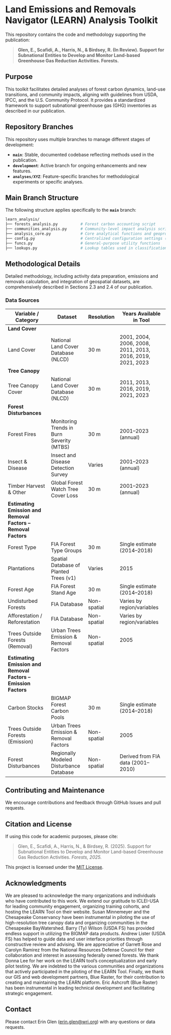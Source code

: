# Land Emissions and Removals Navigator (LEARN) Analysis Toolkit

This repository contains the code and methodology supporting the publication:

> **Glen, E., Scafidi, A., Harris, N., & Birdsey, R. (In Review). Support for Subnational Entities to Develop and Monitor Land-based Greenhouse Gas Reduction Activities. Forests.**

## Purpose

This toolkit facilitates detailed analyses of forest carbon dynamics, land-use transitions, and community impacts, aligning with guidelines from USDA, IPCC, and the U.S. Community Protocol. It provides a standardized framework to support subnational greenhouse gas (GHG) inventories as described in our publication.

## Repository Branches

This repository uses multiple branches to manage different stages of development:

* **`main`**: Stable, documented codebase reflecting methods used in the publication.
* **`development`**: Active branch for ongoing enhancements and new features.
* **`analyses/XYZ`**: Feature-specific branches for methodological experiments or specific analyses.

## Main Branch Structure

The following structure applies specifically to the **`main`** branch:

```bash
learn_analysis/
├── forests_analysis.py          # Forest carbon accounting script
├── communities_analysis.py      # Community-level impact analysis script
├── analysis_core.py             # Core analytical functions and geoprocessing logic
├── config.py                    # Centralized configuration settings (paths, constants)
├── funcs.py                     # General-purpose utility functions
├── lookups.py                   # Lookup tables used in classifications

```

## Methodological Details

Detailed methodology, including activity data preparation, emissions and removals calculation, and integration of geospatial datasets, are comprehensively described in Sections 2.3 and 2.4 of our publication.

### Data Sources

| **Variable / Category** | **Dataset** | **Resolution** | **Years Available in Tool** |
|-------------------------|-------------|----------------|-----------------------------|
| **Land Cover** | | | |
| Land Cover | National Land Cover Database (NLCD) | 30 m | 2001, 2004, 2006, 2008, 2011, 2013, 2016, 2019, 2021, 2023 |
| **Tree Canopy** | | | |
| Tree Canopy Cover | National Land Cover Database (NLCD) | 30 m | 2011, 2013, 2016, 2019, 2021, 2023 |
| **Forest Disturbances** | | | |
| Forest Fires | Monitoring Trends in Burn Severity (MTBS) | 30 m | 2001–2023 (annual) |
| Insect & Disease | Insect and Disease Detection Survey | Varies | 2001–2023 (annual) |
| Timber Harvest & Other | Global Forest Watch Tree Cover Loss | 30 m | 2001–2023 (annual) |
| **Estimating Emission and Removal Factors – Removal Factors** | | | |
| Forest Type | FIA Forest Type Groups | 30 m | Single estimate (2014–2018) |
| Plantations | Spatial Database of Planted Trees (v1) | Varies | 2015 |
| Forest Age | FIA Forest Stand Age | 30 m | Single estimate (2014–2018) |
| Undisturbed Forests | FIA Database | Non-spatial | Varies by region/variables |
| Afforestation / Reforestation | FIA Database | Non-spatial | Varies by region/variables |
| Trees Outside Forests (Removal) | Urban Trees Emission & Removal Factors | Non-spatial | 2005 |
| **Estimating Emission and Removal Factors – Emission Factors** | | | |
| Carbon Stocks | BIGMAP Forest Carbon Pools | 30 m | Single estimate (2014–2018) |
| Trees Outside Forests (Emission) | Urban Trees Emission & Removal Factors | Non-spatial | 2005 |
| Forest Disturbances | Regionally Modeled Disturbance Database | Non-spatial | Derived from FIA data (2001–2010) |


## Contributing and Maintenance

We encourage contributions and feedback through GitHub Issues and pull requests. 

## Citation and License

If using this code for academic purposes, please cite:

> Glen, E., Scafidi, A., Harris, N., & Birdsey, R. (2025). Support for Subnational Entities to Develop and Monitor Land-based Greenhouse Gas Reduction Activities. *Forests, 2025.*

This project is licensed under the [MIT License](LICENSE).

## Acknowledgments

We are pleased to acknowledge the many organizations and individuals who have contributed to this work. We extend our gratitude to ICLEI-USA for leading community engagement, organizing training cohorts, and hosting the LEARN Tool on their website. Susan 
Minnemeyer and the Chesapeake Conservancy have been instrumental in piloting the use of high-resolution tree canopy data and organizing communities in the Chesapeake BayWatershed. Barry (Ty) Wilson (USDA FS) has provided endless support in utilizing the BIGMAP data products. Andrew 
Lister (USDA FS) has helped to guide data and user interface priorities through constructive review and advising. We are appreciative of Garrett Rose and Carolyn Ramirez from the National Resources Defense Council for their collaboration and interest in assessing federally owned forests. We thank 
Donna Lee for her work on the LEARN tool’s conceptualization and early pilot testing. We are indebted to the various communities and organizations that actively participated in the piloting of the LEARN Tool. Finally, we thank our GIS and web development partners, Blue Raster, for their contribution to creating and maintaining the LEARN platform. Eric Ashcroft (Blue Raster) has been instrumental in leading technical development and facilitating strategic engagement. 

## Contact

Please contact Erin Glen (erin.glen@wri.org) with any questions or data requests. 